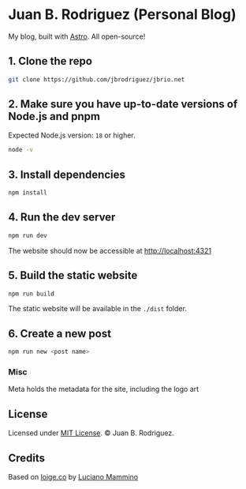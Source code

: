 # Juan B. Rodriguez (Personal Blog)

My blog, built with [Astro](https://astro.build). All open-source!

## 1. Clone the repo

```bash
git clone https://github.com/jbrodriguez/jbrio.net
```

## 2. Make sure you have up-to-date versions of Node.js and pnpm

Expected Node.js version: `18` or higher.

```bash
node -v
```

## 3. Install dependencies

```bash
npm install
```

## 4. Run the dev server

```bash
npm run dev
```

The website should now be accessible at [http://localhost:4321](http://localhost:4321)

## 5. Build the static website

```bash
npm run build
```

The static website will be available in the `./dist` folder.

## 6. Create a new post

```bash
npm run new <post name>
```

### Misc

Meta holds the metadata for the site, including the logo art

## License

Licensed under [MIT License](LICENSE). © Juan B. Rodriguez.

## Credits

Based on [loige.co](https://github.com/lmammino/loige.co) by [Luciano Mammino](https://loige.co/)
